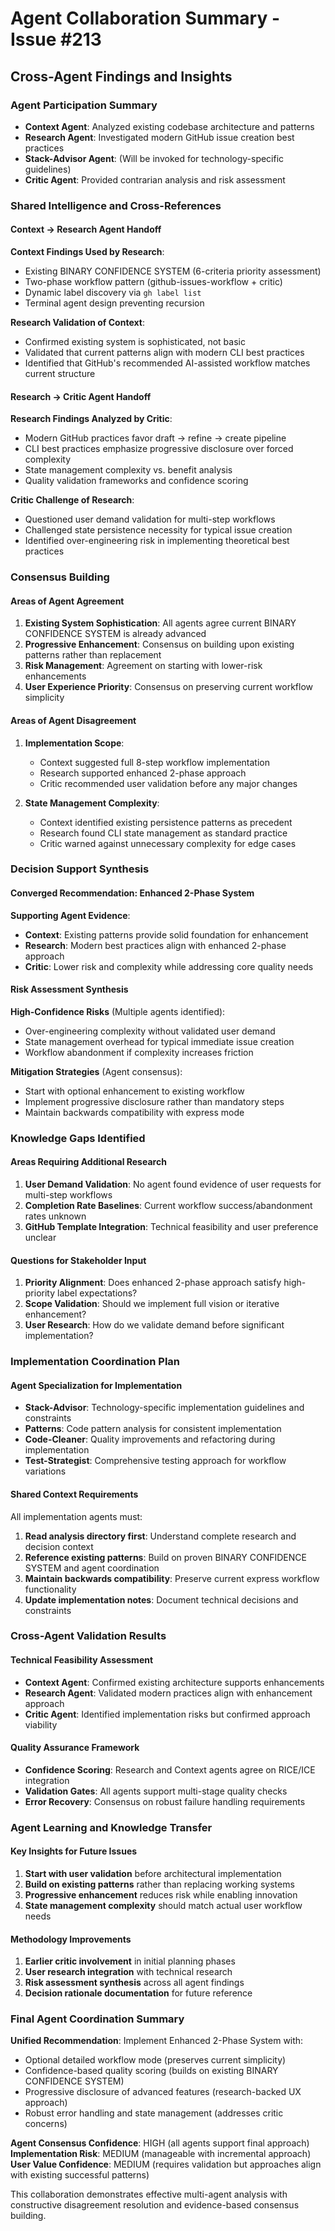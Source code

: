 # Agent Collaboration Summary - Issue #213

## Cross-Agent Findings and Insights

### Agent Participation Summary
- **Context Agent**: Analyzed existing codebase architecture and patterns
- **Research Agent**: Investigated modern GitHub issue creation best practices
- **Stack-Advisor Agent**: (Will be invoked for technology-specific guidelines)
- **Critic Agent**: Provided contrarian analysis and risk assessment

### Shared Intelligence and Cross-References

#### Context → Research Agent Handoff
**Context Findings Used by Research**:
- Existing BINARY CONFIDENCE SYSTEM (6-criteria priority assessment)
- Two-phase workflow pattern (github-issues-workflow + critic)
- Dynamic label discovery via `gh label list`
- Terminal agent design preventing recursion

**Research Validation of Context**:
- Confirmed existing system is sophisticated, not basic
- Validated that current patterns align with modern CLI best practices
- Identified that GitHub's recommended AI-assisted workflow matches current structure

#### Research → Critic Agent Handoff
**Research Findings Analyzed by Critic**:
- Modern GitHub practices favor draft → refine → create pipeline
- CLI best practices emphasize progressive disclosure over forced complexity
- State management complexity vs. benefit analysis
- Quality validation frameworks and confidence scoring

**Critic Challenge of Research**:
- Questioned user demand validation for multi-step workflows
- Challenged state persistence necessity for typical issue creation
- Identified over-engineering risk in implementing theoretical best practices

### Consensus Building

#### Areas of Agent Agreement
1. **Existing System Sophistication**: All agents agree current BINARY CONFIDENCE SYSTEM is already advanced
2. **Progressive Enhancement**: Consensus on building upon existing patterns rather than replacement
3. **Risk Management**: Agreement on starting with lower-risk enhancements
4. **User Experience Priority**: Consensus on preserving current workflow simplicity

#### Areas of Agent Disagreement
1. **Implementation Scope**: 
   - Context suggested full 8-step workflow implementation
   - Research supported enhanced 2-phase approach  
   - Critic recommended user validation before any major changes

2. **State Management Complexity**:
   - Context identified existing persistence patterns as precedent
   - Research found CLI state management as standard practice
   - Critic warned against unnecessary complexity for edge cases

### Decision Support Synthesis

#### Converged Recommendation: Enhanced 2-Phase System
**Supporting Agent Evidence**:
- **Context**: Existing patterns provide solid foundation for enhancement
- **Research**: Modern best practices align with enhanced 2-phase approach
- **Critic**: Lower risk and complexity while addressing core quality needs

#### Risk Assessment Synthesis
**High-Confidence Risks** (Multiple agents identified):
- Over-engineering complexity without validated user demand
- State management overhead for typical immediate issue creation
- Workflow abandonment if complexity increases friction

**Mitigation Strategies** (Agent consensus):
- Start with optional enhancement to existing workflow
- Implement progressive disclosure rather than mandatory steps
- Maintain backwards compatibility with express mode

### Knowledge Gaps Identified

#### Areas Requiring Additional Research
1. **User Demand Validation**: No agent found evidence of user requests for multi-step workflows
2. **Completion Rate Baselines**: Current workflow success/abandonment rates unknown
3. **GitHub Template Integration**: Technical feasibility and user preference unclear

#### Questions for Stakeholder Input
1. **Priority Alignment**: Does enhanced 2-phase approach satisfy high-priority label expectations?
2. **Scope Validation**: Should we implement full vision or iterative enhancement?
3. **User Research**: How do we validate demand before significant implementation?

### Implementation Coordination Plan

#### Agent Specialization for Implementation
- **Stack-Advisor**: Technology-specific implementation guidelines and constraints
- **Patterns**: Code pattern analysis for consistent implementation
- **Code-Cleaner**: Quality improvements and refactoring during implementation
- **Test-Strategist**: Comprehensive testing approach for workflow variations

#### Shared Context Requirements
All implementation agents must:
1. **Read analysis directory first**: Understand complete research and decision context
2. **Reference existing patterns**: Build on proven BINARY CONFIDENCE SYSTEM and agent coordination
3. **Maintain backwards compatibility**: Preserve current express workflow functionality
4. **Update implementation notes**: Document technical decisions and constraints

### Cross-Agent Validation Results

#### Technical Feasibility Assessment
- **Context Agent**: Confirmed existing architecture supports enhancements
- **Research Agent**: Validated modern practices align with enhancement approach
- **Critic Agent**: Identified implementation risks but confirmed approach viability

#### Quality Assurance Framework
- **Confidence Scoring**: Research and Context agents agree on RICE/ICE integration
- **Validation Gates**: All agents support multi-stage quality checks
- **Error Recovery**: Consensus on robust failure handling requirements

### Agent Learning and Knowledge Transfer

#### Key Insights for Future Issues
1. **Start with user validation** before architectural implementation
2. **Build on existing patterns** rather than replacing working systems
3. **Progressive enhancement** reduces risk while enabling innovation
4. **State management complexity** should match actual user workflow needs

#### Methodology Improvements
1. **Earlier critic involvement** in initial planning phases
2. **User research integration** with technical research
3. **Risk assessment synthesis** across all agent findings
4. **Decision rationale documentation** for future reference

### Final Agent Coordination Summary

**Unified Recommendation**: Implement Enhanced 2-Phase System with:
- Optional detailed workflow mode (preserves current simplicity)
- Confidence-based quality scoring (builds on existing BINARY CONFIDENCE SYSTEM)
- Progressive disclosure of advanced features (research-backed UX approach)
- Robust error handling and state management (addresses critic concerns)

**Agent Consensus Confidence**: HIGH (all agents support final approach)
**Implementation Risk**: MEDIUM (manageable with incremental approach)
**User Value Confidence**: MEDIUM (requires validation but approaches align with existing successful patterns)

This collaboration demonstrates effective multi-agent analysis with constructive disagreement resolution and evidence-based consensus building.